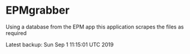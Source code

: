 # EPMgrabber
Using a database from the EPM app this application scrapes the files as required


Latest backup: Sun Sep 1 11:15:01 UTC 2019
